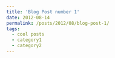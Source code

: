 ```yaml
---
title: 'Blog Post number 1'
date: 2012-08-14
permalink: /posts/2012/08/blog-post-1/
tags:
  - cool posts
  - category1
  - category2
---
```


<!-- This is a sample blog post. Lorem ipsum I can't remember the rest of lorem ipsum and don't have an internet connection right now. Testing testing testing this blog post. Blog posts are cool. -->

<!-- Headings are cool -->
<!-- ====== -->

<!-- You can have many headings -->
<!-- ====== -->

<!-- Aren't headings cool? -->
<!-- ------ -->
